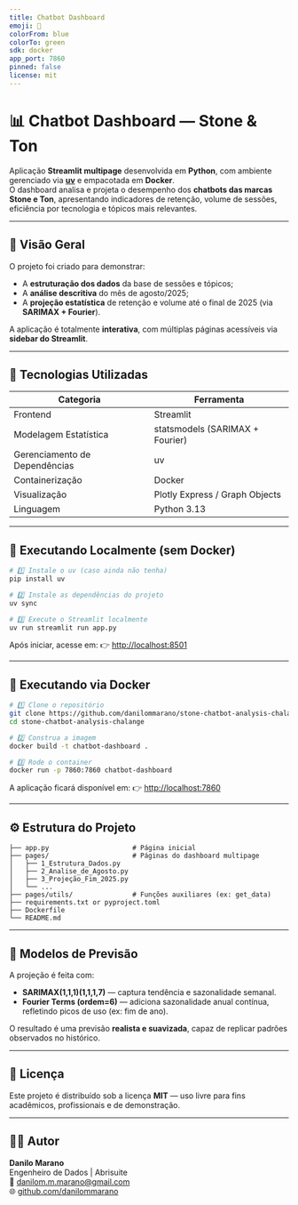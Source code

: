 ```yaml
---
title: Chatbot Dashboard
emoji: 🤖
colorFrom: blue
colorTo: green
sdk: docker
app_port: 7860
pinned: false
license: mit
---
```


# 📊 Chatbot Dashboard — Stone & Ton

Aplicação **Streamlit multipage** desenvolvida em **Python**, com ambiente gerenciado via **[uv](https://github.com/astral-sh/uv)** e empacotada em **Docker**.  
O dashboard analisa e projeta o desempenho dos **chatbots das marcas Stone e Ton**, apresentando indicadores de retenção, volume de sessões, eficiência por tecnologia e tópicos mais relevantes.

---

## 🧭 Visão Geral

O projeto foi criado para demonstrar:

- A **estruturação dos dados** da base de sessões e tópicos;
- A **análise descritiva** do mês de agosto/2025;
- A **projeção estatística** de retenção e volume até o final de 2025 (via **SARIMAX + Fourier**).

A aplicação é totalmente **interativa**, com múltiplas páginas acessíveis via **sidebar do Streamlit**.

---

## 🧩 Tecnologias Utilizadas

| Categoria                     | Ferramenta                      |
| ----------------------------- | ------------------------------- |
| Frontend                      | Streamlit                       |
| Modelagem Estatística         | statsmodels (SARIMAX + Fourier) |
| Gerenciamento de Dependências | uv                              |
| Containerização               | Docker                          |
| Visualização                  | Plotly Express / Graph Objects  |
| Linguagem                     | Python 3.13                     |

---

## 🚀 Executando Localmente (sem Docker)

```bash
# 1️⃣ Instale o uv (caso ainda não tenha)
pip install uv

# 2️⃣ Instale as dependências do projeto
uv sync

# 3️⃣ Execute o Streamlit localmente
uv run streamlit run app.py
```

Após iniciar, acesse em:
👉 [http://localhost:8501](http://localhost:8501)

---

## 🐳 Executando via Docker

```bash
# 1️⃣ Clone o repositório
git clone https://github.com/danilommarano/stone-chatbot-analysis-chalange
cd stone-chatbot-analysis-chalange

# 2️⃣ Construa a imagem
docker build -t chatbot-dashboard .

# 3️⃣ Rode o container
docker run -p 7860:7860 chatbot-dashboard
```

A aplicação ficará disponível em:
👉 [http://localhost:7860](http://localhost:7860)

---

## ⚙️ Estrutura do Projeto

```
├── app.py                     # Página inicial
├── pages/                     # Páginas do dashboard multipage
│   ├── 1_Estrutura_Dados.py
│   ├── 2_Analise_de_Agosto.py
│   ├── 3_Projeção_Fim_2025.py
│   └── ...
├── pages/utils/               # Funções auxiliares (ex: get_data)
├── requirements.txt or pyproject.toml
├── Dockerfile
└── README.md
```

---

## 🧠 Modelos de Previsão

A projeção é feita com:

- **SARIMAX(1,1,1)(1,1,1,7)** — captura tendência e sazonalidade semanal.
- **Fourier Terms (ordem=6)** — adiciona sazonalidade anual contínua, refletindo picos de uso (ex: fim de ano).

O resultado é uma previsão **realista e suavizada**, capaz de replicar padrões observados no histórico.

---

## 🧾 Licença

Este projeto é distribuído sob a licença **MIT** — uso livre para fins acadêmicos, profissionais e de demonstração.

---

## 👨‍💻 Autor

**Danilo Marano** \
Engenheiro de Dados | Abrisuite \
📧 [danilom.m.marano@gmail.com](mailto:danilom.m.marano@gmail.com) \
🌐 [github.com/danilommarano](https://github.com/danilommarano)
